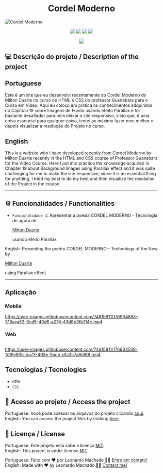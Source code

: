 <h1 align="center">Cordel Moderno</h1>

<img src="https://user-images.githubusercontent.com/74615811/176932567-647a35c8-fb5d-4381-9162-6fef3b31c4df.png" alt="Cordel Moderno">

<p align="center">
<img src="https://camo.githubusercontent.com/31ddbceac85190c41164841d133e4056da4d4ce57a1a3a8c7cbf40bff1cf71ed/68747470733a2f2f696d672e736869656c64732e696f2f6769746875622f6c6963656e73652f64726f70626f782f64726f70626f782d73646b2d6a617661">
<img src="https://user-images.githubusercontent.com/74615811/176503364-50b5ee48-3d6d-4ab3-ae4b-e6fb7724296b.svg">
<img src="https://user-images.githubusercontent.com/74615811/176503773-dd0bc4ec-fbde-4e70-80d6-9695ff5ef67c.svg">
<img src="https://img.shields.io/badge/Done%20by-Leonardo Machado-%df0000">
</p>

<p align="center">
<img src="http://img.shields.io/static/v1?label=STATUS&message=%20FINISHED&color=GREEN&style=for-the-badge"/>
</p>

## 💻 Descrição do projeto / Description of the project

<h2>Portuguese</h2> Este é um site que eu desenvolvi recentemente do Cordel Moderno do Milton Duarte no curso de HTML e CSS do professor Guanabara para o Curso em Video. Aqui eu coloco em prática os conhecimentos adquiridos no Capítulo 19 sobre Imagens de Fundo usando efeito Parallax e foi bastante desafiador para mim deixar o site responsivo, visto que, é uma coisa essencial para qualquer coisa, tentei ao máximo fazer meu melhor e depois visualizar a resolução do Projeto no curso. <br>

<h2>English</h2> This is a website who I have developed recently from Cordel Moderno by Milton Duarte recently in the HTML and CSS course of Professor Guanabara for the Video Course. Here I put into practice the knowledge acquired in Chapter 19 about Background Images using Parallax effect and it was quite challenging for me to make the site responsive, since it is an essential thing for anything, I tried my best to do my best and then visualize the resolution of the Project in the course.

---

## ⚙️ Funcionalidades / Functionalities
- `Funcionalidade 1`: Apresentar a poesia CORDEL MODERNO - Tecnologia do agora de <p> <a href="https://www.recantodasletras.com.br/poesias/3186743" target="_blank">Milton Duarte</a>
        </p> usando efeito Parallax <br>
        
English: Presenting the poetry CORDEL MODERNO - Technology of the Now by <p> <a href="https://www.recantodasletras.com.br/poesias/3186743" target="_blank">Milton Duarte</a>
        </p> using Parallax effect
        
---
## Aplicação

### Mobile

<p align="center">

https://user-images.githubusercontent.com/74615811/176934863-319aca53-0cd5-40d6-a274-43d8b3fb3f4c.mp4

</p>

### Web

<p align="center" style="display: flex; align-items: flex-start; justify-content: center;">

https://user-images.githubusercontent.com/74615811/176934508-1c19e805-da73-408e-9acb-d1a3c7a8d80f.mp4

</p>

## Tecnologias / Tecnologies
- ``HTML``
- ``CSS``

## 📁 Acesso ao projeto / Access the project

Portuguese: Você pode acessar os arquivos do projeto clicando [aqui](https://github.com/LeonardoMancilha/Project-Cordel/find/main). <br>
English: You can access the project files by clicking [here](https://github.com/LeonardoMancilha/Project-Cordel/find/main).

## 📝 Licença / License

Portuguese: Este projeto esta sobe a licença [MIT](./LICENSE). <br>
English: This project is under license [MIT](./LICENSE).

Portuguese: Feito com ❤️ por Leonardo Machado 👋🏽 [Entre em contato!](https://www.linkedin.com/in/leonardomancilha/) <br>
English: Made with ❤️ by Leonardo Machado 👋🏽 [Contact me!](https://www.linkedin.com/in/leonardomancilha/)
